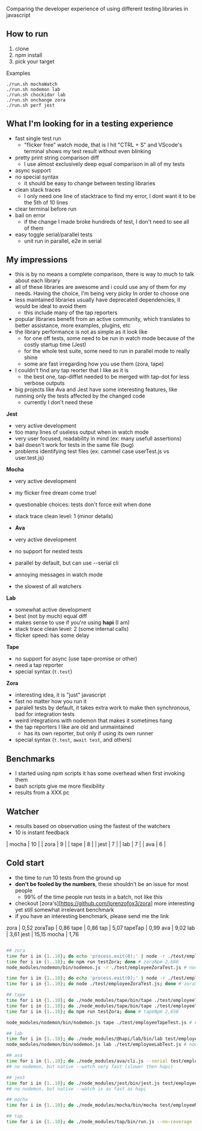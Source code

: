 Comparing the developer experience of using different testing libraries in javascript

## How to run
1) clone
2) npm install
3) pick your target

Examples
```
./run.sh mochaWatch
./run.sh nodemon lab
./run.sh chockidar lab
./run.sh onchange zora
./run.sh perf jest
```

## What I'm looking for in a testing experience

- fast single test run
  - "flicker free" watch mode, that is I hit "CTRL + S" and VScode's terminal shows my test result without even blinking
- pretty print string comparison diff
  - I use almost exclusively deep equal comparison in all of my tests
- async support
- no special syntax
  - it should be easy to change between testing libraries
- clean stack traces
  - I only need one line of stacktrace to find my error, I dont want it to be the 5th of 10 lines
- clear terminal before run
- bail on error
  - if the change I made broke hundreds of test, I don't need to see all of them
- easy toggle serial/parallel tests
  - unit run in parallel, e2e in serial


## My impressions

- this is by no means a complete comparison, there is way to much to talk about each library
- all of these libraries are awesome and i could use any of them for my needs. Having the choice, I'm being very picky In order to choose one
- less maintained libraries usually have deprecated dependencies, it would be ideal to avoid them
  - this include many of the tap reporters
- popular libraries benefit from an active community, which translates to better assistance, more examples, plugins, etc
- the library performance is not as simple as it look like
  - for one off tests, some need to be run in watch mode because of the costly startup time (Jest)
  - for the whole test suite, some need to run in parallel mode to really shine
  - some are fast irregarding how you use them (zora, tape)
- I couldn't find any tap reorter that I like as it is
  - the best one, tap-difflet needed to be merged with tap-dot for less verbose outputs
- big projects like Ava and Jest have some interesting features, like running only the tests affected by the changed code
  - currently I don't need these

**Jest**
- very active development
- too many lines of useless output when in watch mode
- very user focused, readability in mind (ex: many usefull assertions)
- bail doesn't work for tests in the same file (bug)
- problems identifying test files (ex: cammel case userTest.js vs user.test.js)

**Mocha**
- very active development
- my flicker free dream come true!
- questionable choices: tests don't force exit when done
- stack trace clean level: 1 (minor details)

- **Ava**
- very active development
- no support for nested tests
- parallel by default, but can use --serial cli
- annoying messages in watch mode
- the slowest of all watchers

**Lab**
- somewhat active development
- best (not by much) equal diff
- makes sense to use if you're using **hapi** (I am)
- stack trace clean level: 2 (some internal calls)
- flicker speed: has some delay

**Tape**
- no support for async (use tape-promise or other)
- need a tap reporter
- special syntax (`t.test`)

**Zora**
- interesting idea, it is "just" javascript
- fast no matter how you run it
- paralell tests by default, it takes extra work to make then synchronous, bad for integration tests
- weird integrations with nodemon that makes it sometimes hang
- the tap reporters I like are old and unmaintained
  - has its own reporter, but only if using its own runner
- special syntax (`t.test`, `await test`, and others)

## Benchmarks

- I started using npm scripts it has some overhead when first invoking them
- bash scripts give me more flexibility
- results from a XXX pc

## Watcher

- results based on observation using the fastest of the watchers
- 10 is instant feedback

| mocha    | 10 |
| zora     |  9 |
| tape     |  8 |
| jest     |  7 |
| lab      |  7 |
| ava      |  6 |

## Cold start

- the time to run 10 tests from the ground up
- **don't be fooled by the numbers**, these shouldn't be an issue for most people
  - 99% of the time people run tests in a batch, not like this
- checkout [zora's][https://github.com/lorenzofox3/zora] more interesting yet still somewhat irrelevant benchmark
- if you have an interesting benchmark, please send me the link

zora     |  0,52
zoraTap  |  0,86
tape     |  0,86
tap      |  5,07
tapeTap  |  0,99
ava      |  9,02
lab      |  3,61
jest     | 15,15
mocha    |  1,76



```sh

## zora
time for i in {1..10}; do echo 'process.exit(0);' | node -r ./test/employeeZoraTest.js; done # zora 0,524
time for i in {1..10}; do npm run testZora; done # zoraNpm 2,680
node_modules/nodemon/bin/nodemon.js -r ./test/employeeZoraTest.js # nodemon nearly instant

time for i in {1..10}; do echo 'process.exit(0);' | node -r ./test/employeeZoraTest.js | tap-summary; done # zoraTap 0,861
time for i in {1..10}; do node ./test/employeeZoraTest.js; done # zoraSingle 0,554

## tape
time for i in {1..10}; do ./node_modules/tape/bin/tape ./test/employeeTapeTest.js; done # tape 0,869
time for i in {1..10}; do ./node_modules/tape/bin/tape ./test/employeeTapeTest.js | tap-summary; done # tapeTap 0,997
time for i in {1..10}; do npm run testZora; done # tapeNpm 2,658

node_modules/nodemon/bin/nodemon.js tape ./test/employeeTapeTest.js # nodemon slighty slower then zora

## lab
time for i in {1..10}; do ./node_modules/@hapi/lab/bin/lab test/employeeLabTest.js; done # lab 3,616
node_modules/nodemon/bin/nodemon.js lab ./test/employeeLabTest.js # nodemon slighty slower then tape

## ava
time for i in {1..10}; do ./node_modules/ava/cli.js --serial test/employeeAvaTest.js; done # ava 9,062
## no nodemon, but native --watch very fast (slower then hapi)

## jest
time for i in {1..10}; do ./node_modules/jest/bin/jest.js test/employeeJest.test.js; done # jest 15,153
## no nodemon, but native --watch is as fast as hapi

## mocha
time for i in {1..10}; do ./node_modules/mocha/bin/mocha test/employeeMochaTest.js; done # mocha 1,762

## tap
time for i in {1..10}; do ./node_modules/tap/bin/run.js --no-coverage --reporter silent ./test/employeeTapTest.js; done # tape 5,076

 ```

